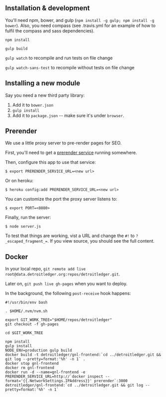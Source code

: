 ## Installation & development

You'll need npm, bower, and gulp (`npm install -g gulp; npm install -g bower`). Also, you need compass (see .travis.yml for an example of how to fulfil the compass and sass dependencies).

`npm install`

`gulp build`

`gulp watch` to recompile and run tests on file change

`gulp watch-sans-test` to recompile without tests on file change

## Installing a new module

Say you need a new third party library: 

1. Add it to `bower.json`
2. `gulp install`
3. Add it to `package.json` -- make sure it's under `browser`.

## Prerender

We use a little proxy server to pre-render pages for SEO.

First, you'll need to get a [prerender service](https://github.com/prerender/prerender) running somewhere.

Then, configure this app to use that service:

    $ export PRERENDER_SERVICE_URL=<new url>

Or on heroku:

    $ heroku config:add PRERENDER_SERVICE_URL=<new url>

You can customize the port the proxy server listens to:

    $ export PORT=<8080>

Finally, run the server:

    $ node server.js

To test that things are working, vist a URL and change the `#!` to
`?_escaped_fragment_=`. If you view source, you should see the full content.

## Docker

In your local repo, `git remote add live root@data.detroitledger.org:repos/detroitledger.git`.

Later on, `git push live gh-pages` when you want to deploy.

In the background, the following `post-receive` hook happens:

```
#!/usr/bin/env bash

. $HOME/.nvm/nvm.sh

export GIT_WORK_TREE="$HOME/repos/detroitledger"
git checkout -f gh-pages

cd $GIT_WORK_TREE

npm install
gulp install
NODE_ENV=production gulp build
docker build -t detroitledger/gnl-frontend:`cd ../detroitledger.git && git log --pretty=format:'%h' -n 1` .
docker stop gnl-frontend
docker rm gnl-frontend
docker run -d --name=gnl-frontend -e PRERENDER_SERVICE_URL=http://`docker inspect --format='{{.NetworkSettings.IPAddress}}' prerender`:3000 detroitledger/gnl-frontend:`cd ../detroitledger.git && git log --pretty=format:'%h' -n 1`
```

